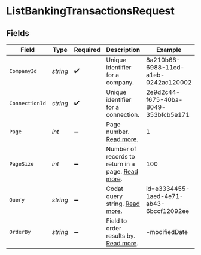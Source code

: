 # ListBankingTransactionsRequest


## Fields

| Field                                                                                           | Type                                                                                            | Required                                                                                        | Description                                                                                     | Example                                                                                         |
| ----------------------------------------------------------------------------------------------- | ----------------------------------------------------------------------------------------------- | ----------------------------------------------------------------------------------------------- | ----------------------------------------------------------------------------------------------- | ----------------------------------------------------------------------------------------------- |
| `CompanyId`                                                                                     | *string*                                                                                        | :heavy_check_mark:                                                                              | Unique identifier for a company.                                                                | 8a210b68-6988-11ed-a1eb-0242ac120002                                                            |
| `ConnectionId`                                                                                  | *string*                                                                                        | :heavy_check_mark:                                                                              | Unique identifier for a connection.                                                             | 2e9d2c44-f675-40ba-8049-353bfcb5e171                                                            |
| `Page`                                                                                          | *int*                                                                                           | :heavy_minus_sign:                                                                              | Page number. [Read more](https://docs.codat.io/using-the-api/paging).                           | 1                                                                                               |
| `PageSize`                                                                                      | *int*                                                                                           | :heavy_minus_sign:                                                                              | Number of records to return in a page. [Read more](https://docs.codat.io/using-the-api/paging). | 100                                                                                             |
| `Query`                                                                                         | *string*                                                                                        | :heavy_minus_sign:                                                                              | Codat query string. [Read more](https://docs.codat.io/using-the-api/querying).                  | id=e3334455-1aed-4e71-ab43-6bccf12092ee                                                         |
| `OrderBy`                                                                                       | *string*                                                                                        | :heavy_minus_sign:                                                                              | Field to order results by. [Read more](https://docs.codat.io/using-the-api/ordering-results).   | -modifiedDate                                                                                   |
